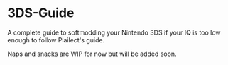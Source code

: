 # 3DS-Guide
A complete guide to softmodding your Nintendo 3DS if your IQ is too low enough to follow Plailect's guide.

Naps and snacks are WIP for now but will be added soon.

